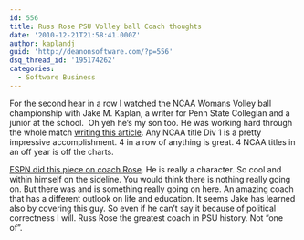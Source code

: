 ```yaml
---
id: 556
title: Russ Rose PSU Volley ball Coach thoughts
date: '2010-12-21T21:58:41.000Z'
author: kaplandj
guid: 'http://deanonsoftware.com/?p=556'
dsq_thread_id: '195174262'
categories:
  - Software Business
---
```

For the second hear in a row I watched the NCAA Womans Volley ball championship with Jake M. Kaplan, a writer for Penn State Collegian and a junior at the school.  Oh yeh he’s my son too. He was working hard through the whole match [writing this article](http://www.collegian.psu.edu/archive/2010/12/19/opinion_question_marks_become_exclamation_points_in_2010_title_run.aspx). Any NCAA title Div 1 is a pretty impressive accomplishment. 4 in a row of anything is great. 4 NCAA titles in an off year is off the charts.

 [ESPN did this piece on coach Rose](http://espn.go.com/espnw/blog/_/post/5932656/developing-character-characters). He is really a character. So cool and within himself on the sideline. You would think there is nothing really going on. But there was and is something really going on here. An amazing coach that has a different outlook on life and education. It seems Jake has learned also by covering this guy. So even if he can’t say it because of political correctness I will. Russ Rose the greatest coach in PSU history. Not “one of”.

